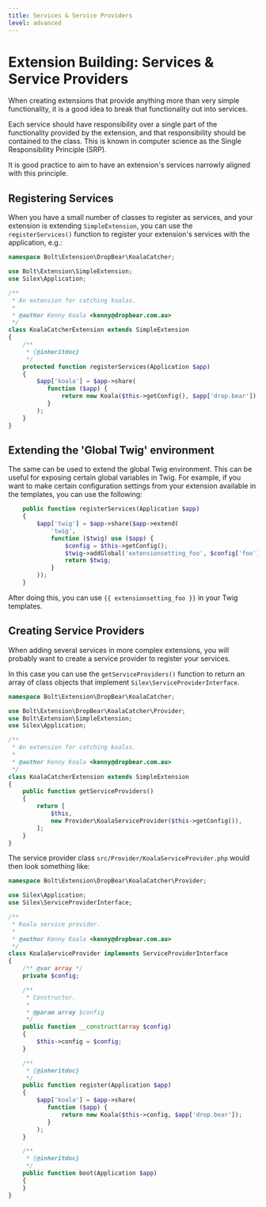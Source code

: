 ```yaml
---
title: Services & Service Providers
level: advanced
---
```

Extension Building: Services & Service Providers
================================================

When creating extensions that provide anything more than very simple
functionality, it is a good idea to break that functionality out into services.

Each service should have responsibility over a single part of the functionality
provided by the extension, and that responsibility should be contained to the
class. This is known in computer science as the Single Responsibility Principle
(SRP).

It is good practice to aim to have an extension's services narrowly aligned
with this principle.

Registering Services
--------------------

When you have a small number of classes to register as services, and your
extension is extending `SimpleExtension`, you can use the `registerServices()`
function to register your extension's services with the application, e.g.:

```php
namespace Bolt\Extension\DropBear\KoalaCatcher;

use Bolt\Extension\SimpleExtension;
use Silex\Application;

/**
 * An extension for catching koalas.
 *
 * @author Kenny Koala <kenny@dropbear.com.au>
 */
class KoalaCatcherExtension extends SimpleExtension
{
    /**
     * {@inheritdoc}
     */
    protected function registerServices(Application $app)
    {
        $app['koala'] = $app->share(
           function ($app) {
               return new Koala($this->getConfig(), $app['drop.bear']);
           }
        );
    }
}
```

Extending the 'Global Twig' environment
---------------------------------------

The same can be used to extend the global Twig environment. This can be useful
for exposing certain global variables in Twig. For example, if you want to 
make certain configuration settings from your extension available in the
templates, you can use the following:

```php
    public function registerServices(Application $app)
    {
        $app['twig'] = $app->share($app->extend(
            'twig',
            function ($twig) use ($app) {
                $config = $this->getConfig();
                $twig->addGlobal('extensionsetting_foo', $config['foo']);
                return $twig;
            }
        ));
    }
```

After doing this, you can use `{{ extensionsetting_foo }}` in your Twig templates.


Creating Service Providers
--------------------------

When adding several services in more complex extensions, you will probably want
to create a service provider to register your services.

In this case you can use the `getServiceProviders()` function to return an
array of class objects that implement `Silex\ServiceProviderInterface`.

```php
namespace Bolt\Extension\DropBear\KoalaCatcher;

use Bolt\Extension\DropBear\KoalaCatcher\Provider;
use Bolt\Extension\SimpleExtension;
use Silex\Application;

/**
 * An extension for catching koalas.
 *
 * @author Kenny Koala <kenny@dropbear.com.au>
 */
class KoalaCatcherExtension extends SimpleExtension
{
    public function getServiceProviders()
    {
        return [ 
            $this,
            new Provider\KoalaServiceProvider($this->getConfig()),
        ];
    }
}
```

The service provider class `src/Provider/KoalaServiceProvider.php` would then
look something like:

```php
namespace Bolt\Extension\DropBear\KoalaCatcher\Provider;

use Silex\Application;
use Silex\ServiceProviderInterface;

/**
 * Koala service provider.
 *
 * @author Kenny Koala <kenny@dropbear.com.au>
 */
class KoalaServiceProvider implements ServiceProviderInterface
{
    /** @var array */
    private $config;

    /**
     * Constructor.
     *
     * @param array $config
     */
    public function __construct(array $config)
    {
        $this->config = $config;
    }

    /**
     * {@inheritdoc}
     */
    public function register(Application $app)
    {
        $app['koala'] = $app->share(
           function ($app) {
               return new Koala($this->config, $app['drop.bear']);
           }
        );
    }

    /**
     * {@inheritdoc}
     */
    public function boot(Application $app)
    {
    }
}
```
